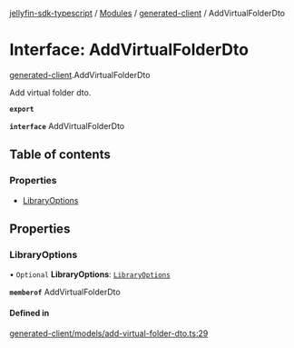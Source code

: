 [jellyfin-sdk-typescript](../README.md) / [Modules](../modules.md) / [generated-client](../modules/generated_client.md) / AddVirtualFolderDto

# Interface: AddVirtualFolderDto

[generated-client](../modules/generated_client.md).AddVirtualFolderDto

Add virtual folder dto.

**`export`**

**`interface`** AddVirtualFolderDto

## Table of contents

### Properties

- [LibraryOptions](generated_client.AddVirtualFolderDto.md#libraryoptions)

## Properties

### LibraryOptions

• `Optional` **LibraryOptions**: [`LibraryOptions`](generated_client.LibraryOptions.md)

**`memberof`** AddVirtualFolderDto

#### Defined in

[generated-client/models/add-virtual-folder-dto.ts:29](https://github.com/thornbill/jellyfin-sdk-typescript/blob/c0c5b18/src/generated-client/models/add-virtual-folder-dto.ts#L29)
